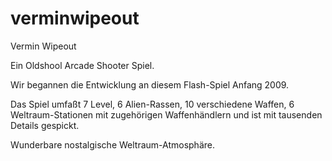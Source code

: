 # verminwipeout
Vermin Wipeout

Ein Oldshool Arcade Shooter Spiel. 

Wir begannen die Entwicklung an diesem Flash-Spiel Anfang 2009. 

Das Spiel umfaßt 7 Level, 6 Alien-Rassen, 10 verschiedene Waffen, 6 Weltraum-Stationen mit zugehörigen Waffenhändlern und ist mit tausenden Details gespickt. 

Wunderbare nostalgische Weltraum-Atmosphäre. 
